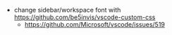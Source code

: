 - change sidebar/workspace font with https://github.com/be5invis/vscode-custom-css
  - https://github.com/Microsoft/vscode/issues/519